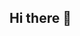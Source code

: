 ## Hi there 👋

<!--# 👋 Hi, I'm Eduardo Toledo  

**Machine Learning Scientist** | **Agentic Engineer** | **FinTech AI Innovator**

I love turning complex challenges into smart, working AI systems.  
My background is rooted in **FinTech** and **Gaming Technology**, where I’ve developed **AI solutions for anomaly detection, fraud prevention, and Anti-Money Laundering (AML)**.  
I focus on **data models that not only predict—but protect.**

---

### 🔍 What I Do
- Build **end-to-end ML pipelines** making emphasis on Anomalies Detection and Antimoney Laudering
- Develop **agentic architectures** using LangChain, LangGraph, and LLM orchestration  
- Experiment with **Generative AI** for real-time analytics, monitoring, and automation  
- Contribute to **open-source** AI and FinTech projects  

---

### 🧠 Current Focus
I’m exploring **agentic systems** and creating my personal **Digital Twin** —  
an LLM that represents my curiosity for AI creativity and self-replicating models.  

---

### 🏆 Highlights
- Active on [Kaggle](https://www.kaggle.com/etechoptimist) and [Zindi](https://zindi.africa/users/etechoptimist) solving real-world data challenges  
- Active on [HungingFace](https://huggingface.co/etechoptimist)
- Contributor to open-source projects and holder of the **Arctic Code Vault Badge**  
- Creator of AI Solutions  for **ATM telemetry**, **AML detection**, and **dynamic pricing**

---

### 🌍 Let’s Connect
- 💼 [LinkedIn](https://www.linkedin.com/in/etechoptimist)  
- 🧠 [Medium](https://medium.com/@etechoptimist)  
- 🧑‍💻 [GitHub](https://github.com/etechoptimist)  
- 🤔 [HugginFace](https://huggingface.co/etechoptimist)
- 🧩 [Zindi](https://zindi.africa/users/etechoptimist) | [Kaggle](https://www.kaggle.com/edotoledo2000)  

---

> *“I believe in AI that works with people, not against them — technology that serves fairness, transparency, and purpose.”*

*
